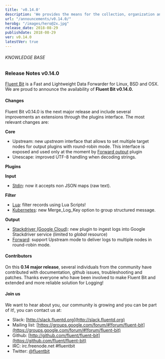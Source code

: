 ```yaml
---
title: 'v0.14.0'
description: 'We provides the means for the collection, organization and computerized retrieval of knowledgeand Lightweight Data Forwarder for Linux, BSD and OSX. We are proud to announce the availability of Fluent Bit v0.14.0.'
url: "/announcements/v0.14.0/"
herobg: "/images/hero@2x.jpg"
release_date: 2018-08-29
publishdate: 2018-08-29
ver: v0.14.0
latestVer: true
---
```



###### KNOWLEDGE BASE

### Release Notes v0.14.0

[Fluent Bit](https://fluentbit.io/) is a Fast and Lightweight Data Forwarder for Linux, BSD and OSX. We are proud to announce the availability of **Fluent Bit v0.14.0.**

#### Changes

Fluent Bit v0.14.0 is the next major release and include several improvements an extensions through the plugins interface. The most relevant changes are:


**Core**

* Upstream: new _upstream_ interface that allows to set multiple target nodes for output plugins with round-robin mode. This interface is exposed and used only at the moment by [Forward output](https://docs.fluentbit.io/manual/v/0.14/output/forward) plugin
* Unescape: improved UTF-8 handling when decoding strings.


**Plugins** 



**Input**

* [Stdin](https://docs.fluentbit.io/manual/input/stdin): now it accepts non JSON maps (raw text).


**Filter**

* [Lua](https://docs.fluentbit.io/manual/filter/lua): filter records using Lua Scripts!
* [Kubernetes](https://docs.fluentbit.io/manual/filter/kubernetes): new Merge_Log_Key option to group structured message.


**Output**
        
* [Stackdriver (Google Cloud)](https://docs.fluentbit.io/manual/output/stackdriver): new plugin to ingest logs into Google Stackdriver service (limited to _global_ resource)
* [Forward](https://docs.fluentbit.io/manual/output/forward): support Upstream mode to deliver logs to multiple nodes in round-robin mode.

#### Contributors

On this **0.14 major release**, several individuals from the community have contributed with documentation, github issues, troubleshooting and patches. Thanks everyone who have been involved to make Fluent Bit and extended and more reliable solution for Logging!

#### Join us

We want to hear about you, our community is growing and you can be part of it!, you can contact us at:

* Slack: [http://slack.fluentd.org](http://slack.fluentd.org)
* Mailing list: [https://groups.google.com/forum/#!forum/fluent-bit](https://groups.google.com/forum/#!forum/fluent-bit)
* Github: [http://github.com/fluent/fluent-bit](https://github.com/fluent/fluent-bit)
* IRC: irc.freenode.net #fluentbit
* Twitter: [@fluentbit](https://twitter.com/fluentbit)